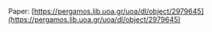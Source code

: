 
Paper: [https://pergamos.lib.uoa.gr/uoa/dl/object/2979645](https://pergamos.lib.uoa.gr/uoa/dl/object/2979645)
